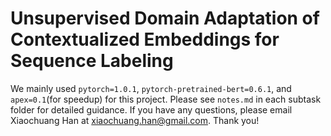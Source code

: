# Unsupervised Domain Adaptation of Contextualized Embeddings for Sequence Labeling

We mainly used `pytorch=1.0.1`, `pytorch-pretrained-bert=0.6.1`, and `apex=0.1`(for speedup) for this project.
Please see `notes.md` in each subtask folder for detailed guidance.
If you have any questions, please email Xiaochuang Han at xiaochuang.han@gmail.com. Thank you!
